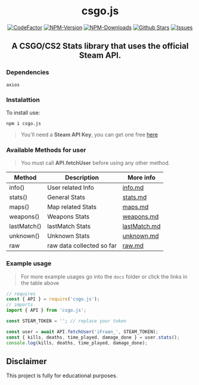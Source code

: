 <div align="center">
    <h1>csgo.js</h1>
    <a href="https://www.codefactor.io/repository/github/ifraan/csgo.js"><img src="https://www.codefactor.io/repository/github/ifraan/csgo.js/badge" alt="CodeFactor" /></a>
    <a href="https://www.npmjs.com/package/csgo.js"><img src="https://badgen.net/npm/v/csgo.js?color=blue" alt="NPM-Version"/></a>
    <a href="https://www.npmjs.com/package/csgo.js"><img src="https://badgen.net/npm/dt/csgo.js?color=blue" alt="NPM-Downloads"/></a>
    <a href="https://github.com/iFraan/csgo.js"><img src="https://badgen.net/github/stars/iFraan/csgo.js?color=yellow" alt="Github Stars"/></a>
    <a href="https://github.com/iFraan/csgo.js/issues"><img src="https://badgen.net/github/issues/iFraan/csgo.js?color=green" alt="Issues"/></a>
    <h2>A <b>CSGO/CS2 Stats</b> library that uses the official Steam API.</h2>
</div>

### Dependencies
``
axios
``

### Instalattion
To install use:
```shell
npm i csgo.js
```

> You'll need a **Steam API Key**, you can get one free [here](https://steamcommunity.com/dev/apikey)


### Available Methods for user
> You must call **API.fetchUser** before using any other method.

| Method      | Description               | More info                         |
| ----------- | ------------------------- | --------------------------------- |
| info()      | User related Info         | [info.md](docs/info.md)           |
| stats()     | General Stats             | [stats.md](docs/stats.md)         |
| maps()      | Map related Stats         | [maps.md](docs/maps.md)           |
| weapons()   | Weapons Stats             | [weapons.md](docs/weapons.md)     |
| lastMatch() | lastMatch Stats           | [lastMatch.md](docs/lastMatch.md) |
| unknown()   | Unknown Stats             | [unknown.md](docs/unknown.md)     |
| raw         | raw data collected so far | [raw.md](docs/raw.md)             |


### Example usage
> For more example usages go into the `docs` folder or click the links in the table above

```js
// requires
const { API } = require('csgo.js');
// imports
import { API } from 'csgo.js';

const STEAM_TOKEN = ''; // replace your token

const user = await API.fetchUser('iFraan_', STEAM_TOKEN);
const { kills, deaths, time_played, damage_done } = user.stats();
console.log(kills, deaths, time_played, damage_done);
```

## Disclaimer
This project is fully for educational purposes.